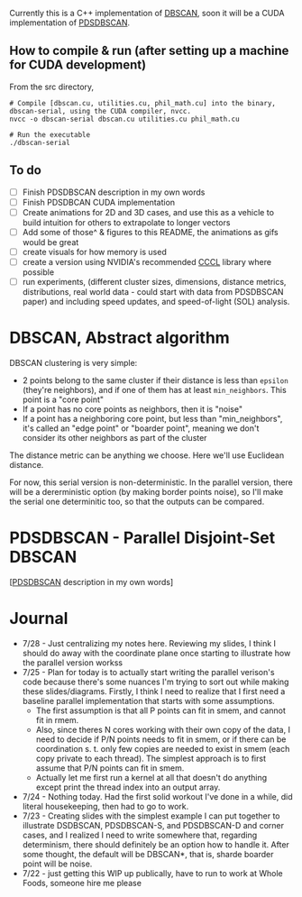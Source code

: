 Currently this is a C++ implementation of [DBSCAN](https://en.wikipedia.org/wiki/DBSCAN), soon it will be a CUDA implementation of [PDSDBSCAN](https://ieeexplore.ieee.org/document/6468492).

## How to compile & run (after setting up a machine for CUDA development)
From the src directory,
```
# Compile [dbscan.cu, utilities.cu, phil_math.cu] into the binary, dbscan-serial, using the CUDA compiler, nvcc.
nvcc -o dbscan-serial dbscan.cu utilities.cu phil_math.cu

# Run the executable
./dbscan-serial
```

## To do
- [ ] Finish PDSDBSCAN description in my own words
- [ ] Finish PDSDBCAN CUDA implementation
- [ ] Create animations for 2D and 3D cases, and use this as a vehicle to build intuition for others to extrapolate to longer vectors
- [ ] Add some of those^ & figures to this README, the animations as gifs would be great
- [ ] create visuals for how memory is used
- [ ] create a version using NVIDIA's recommended [CCCL](https://github.com/NVIDIA/cccl) library where possible
- [ ] run experiments, (different cluster sizes, dimensions, distance metrics, distributions, real world data - could start with data from PDSDBSCAN paper) and including speed updates, and speed-of-light (SOL) analysis. 

# DBSCAN, Abstract algorithm
DBSCAN clustering is very simple:
- 2 points belong to the same cluster if their distance is less than `epsilon` (they're neighbors),
    and if one of them has at least `min_neighbors`. This point is a "core point"
- If a point has no core points as neighbors, then it is "noise"
- If a point has a neighboring core point, but less than "min_neighbors", it's called an "edge point" or "boarder point",
    meaning we don't consider its other neighbors as part of the cluster

The distance metric can be anything we choose. Here we'll use Euclidean distance.

For now, this serial version is non-deterministic.
In the parallel version, there will be a dererministic option (by making border points noise), so I'll make the serial one determinitic too, so that the outputs can be compared.

# PDSDBSCAN - Parallel Disjoint-Set DBSCAN
[[PDSDBSCAN](https://ieeexplore.ieee.org/document/6468492) description in my own words]

# Journal
- 7/28 - Just centralizing my notes here. Reviewing my slides, I think I should do away with the coordinate plane once starting to illustrate how the parallel version workss
- 7/25 - Plan for today is to actually start writing the parallel verison's code because there's some nuances I'm trying to sort out while making these slides/diagrams. Firstly, I think I need to realize that I first need a baseline parallel implementation that starts with some assumptions.
    - The first assumption is that all P points can fit in smem, and cannot fit in rmem.
    - Also, since theres N cores working with their own copy of the data, I need to decide if P/N points needs to fit in smem, or if there can be coordination s. t. only few copies are needed to exist in smem (each copy private to each thread). The simplest approach is to first assume that P/N points can fit in smem.
    - Actually let me first run a kernel at all that doesn't do anything except print the thread index into an output array.
- 7/24 - Nothing today. Had the first solid workout I've done in a while, did literal housekeeping, then had to go to work.
- 7/23 - Creating slides with the simplest example I can put together to illustrate DSDBSCAN, PDSDBSCAN-S, and PDSDBSCAN-D and corner cases, and I realized I need to write somewhere that, regarding determinism, there should definitely be an option how to handle it. After some thought, the default will be DBSCAN*, that is, sharde boarder point will be noise.
- 7/22 - just getting this WIP up publically, have to run to work at Whole Foods, someone hire me please
